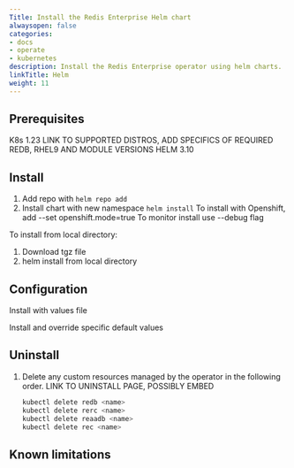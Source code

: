 ```yaml
---
Title: Install the Redis Enterprise Helm chart
alwaysopen: false
categories:
- docs
- operate
- kubernetes
description: Install the Redis Enterprise operator using helm charts.
linkTitle: Helm
weight: 11
---
```


## Prerequisites
K8s 1.23 LINK TO SUPPORTED DISTROS, ADD SPECIFICS OF REQUIRED REDB, RHEL9 AND MODULE VERSIONS
HELM 3.10

## Install

1. Add repo with `helm repo add`
1. Install chart with new namespace `helm install`
To install with Openshift, add --set openshift.mode=true
To monitor install use --debug flag

To install from local directory: 

1. Download tgz file
1. helm install from local directory

## Configuration

Install with values file

Install and override specific default values

## Uninstall


1. Delete any custom resources managed by the operator in the following order. LINK TO UNINSTALL PAGE, POSSIBLY EMBED
    ```sh
    kubectl delete redb <name>
    kubectl delete rerc <name>
    kubectl delete reaadb <name>
    kubectl delete rec <name>
    ```

## Known limitations

